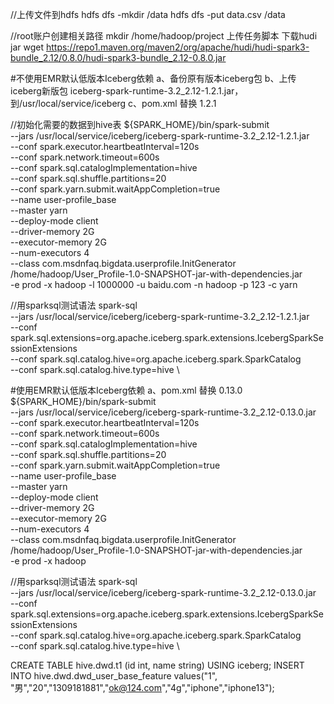//上传文件到hdfs
hdfs dfs -mkdir /data
hdfs dfs -put data.csv /data

//root账户创建相关路径
mkdir /home/hadoop/project
上传任务脚本
下载hudi jar
wget https://repo1.maven.org/maven2/org/apache/hudi/hudi-spark3-bundle_2.12/0.8.0/hudi-spark3-bundle_2.12-0.8.0.jar

#不使用EMR默认低版本Iceberg依赖
a、备份原有版本iceberg包
b、上传iceberg新版包
iceberg-spark-runtime-3.2_2.12-1.2.1.jar，到/usr/local/service/iceberg
c、pom.xml 替换<!--<version>0.13.0</version>--> <version>1.2.1</version>

//初始化需要的数据到hive表
${SPARK_HOME}/bin/spark-submit \
--jars /usr/local/service/iceberg/iceberg-spark-runtime-3.2_2.12-1.2.1.jar \
--conf spark.executor.heartbeatInterval=120s \
--conf spark.network.timeout=600s \
--conf spark.sql.catalogImplementation=hive \
--conf spark.sql.shuffle.partitions=20 \
--conf spark.yarn.submit.waitAppCompletion=true \
--name user-profile_base \
--master yarn \
--deploy-mode client \
--driver-memory 2G \
--executor-memory 2G \
--num-executors 4 \
--class com.msdnfaq.bigdata.userprofile.InitGenerator \
/home/hadoop/User_Profile-1.0-SNAPSHOT-jar-with-dependencies.jar \
-e prod -x hadoop -l 1000000 -u baidu.com -n hadoop -p 123 -c yarn

//用sparksql测试语法
spark-sql \
  --jars /usr/local/service/iceberg/iceberg-spark-runtime-3.2_2.12-1.2.1.jar \
  --conf spark.sql.extensions=org.apache.iceberg.spark.extensions.IcebergSparkSessionExtensions \
  --conf spark.sql.catalog.hive=org.apache.iceberg.spark.SparkCatalog \
  --conf spark.sql.catalog.hive.type=hive \

#使用EMR默认低版本Iceberg依赖
a、pom.xml 替换<!--<version>1.2.1</version>--> <version>0.13.0</version>
${SPARK_HOME}/bin/spark-submit \
 --jars /usr/local/service/iceberg/iceberg-spark-runtime-3.2_2.12-0.13.0.jar \
 --conf spark.executor.heartbeatInterval=120s \
 --conf spark.network.timeout=600s \
 --conf spark.sql.catalogImplementation=hive \
 --conf spark.sql.shuffle.partitions=20 \
 --conf spark.yarn.submit.waitAppCompletion=true \
 --name user-profile_base \
 --master yarn \
 --deploy-mode client \
 --driver-memory 2G \
 --executor-memory 2G \
 --num-executors 4 \
 --class com.msdnfaq.bigdata.userprofile.InitGenerator \
 /home/hadoop/User_Profile-1.0-SNAPSHOT-jar-with-dependencies.jar \
 -e prod -x hadoop
 
 //用sparksql测试语法
 spark-sql \
   --jars /usr/local/service/iceberg/iceberg-spark-runtime-3.2_2.12-0.13.0.jar \
   --conf spark.sql.extensions=org.apache.iceberg.spark.extensions.IcebergSparkSessionExtensions \
   --conf spark.sql.catalog.hive=org.apache.iceberg.spark.SparkCatalog \
   --conf spark.sql.catalog.hive.type=hive \
  
  
CREATE TABLE hive.dwd.t1 (id int, name string) USING iceberg;
INSERT INTO hive.dwd.dwd_user_base_feature values("1", "男","20","1309181881","ok@124.com","4g","iphone","iphone13");